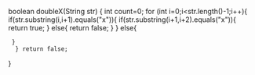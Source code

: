 boolean doubleX(String str) {
   int count=0; 
   for (int i=0;i<str.length()-1;i++){ 
     if(str.substring(i,i+1).equals("x")){
       if(str.substring(i+1,i+2).equals("x")){
       return true; 
     } else{
       return false;
     } 
     } else{
       
     }
      } return false; 
}
